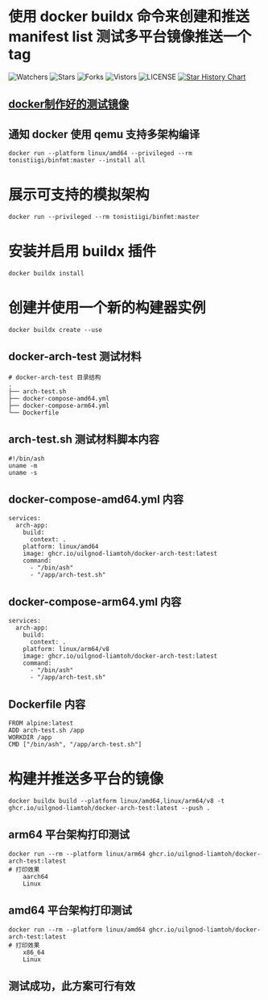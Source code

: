 # 使用 docker buildx 命令来创建和推送 manifest list 测试多平台镜像推送一个tag  
![Watchers](https://img.shields.io/github/watchers/UiLgNoD-lIaMtOh/docker-arch-test) ![Stars](https://img.shields.io/github/stars/UiLgNoD-lIaMtOh/docker-arch-test) ![Forks](https://img.shields.io/github/forks/UiLgNoD-lIaMtOh/docker-arch-test) ![Vistors](https://visitor-badge.laobi.icu/badge?page_id=UiLgNoD-lIaMtOh.docker-arch-test) ![LICENSE](https://img.shields.io/badge/license-CC%20BY--SA%204.0-green.svg)
<a href="https://star-history.com/#UiLgNoD-lIaMtOh/docker-arch-test&Date">
  <picture>
    <source media="(prefers-color-scheme: dark)" srcset="https://api.star-history.com/svg?repos=UiLgNoD-lIaMtOh/docker-arch-test&type=Date&theme=dark" />
    <source media="(prefers-color-scheme: light)" srcset="https://api.star-history.com/svg?repos=UiLgNoD-lIaMtOh/docker-arch-test&type=Date" />
    <img alt="Star History Chart" src="https://api.star-history.com/svg?repos=UiLgNoD-lIaMtOh/docker-arch-test&type=Date" />
  </picture>
</a>

## <a href="https://hub.docker.com/r/UiLgNoD-lIaMtOh/docker-arch-test" title="docker制作好的测试镜像">docker制作好的测试镜像</a>

## 通知 docker 使用 qemu 支持多架构编译
    docker run --platform linux/amd64 --privileged --rm tonistiigi/binfmt:master --install all

# 展示可支持的模拟架构
    docker run --privileged --rm tonistiigi/binfmt:master

# 安装并启用 buildx 插件
    docker buildx install

# 创建并使用一个新的构建器实例
    docker buildx create --use

## docker-arch-test 测试材料
    # docker-arch-test 目录结构
    .
    ├── arch-test.sh
    ├── docker-compose-amd64.yml
    ├── docker-compose-arm64.yml
    └── Dockerfile

## arch-test.sh 测试材料脚本内容
    #!/bin/ash
    uname -m
    uname -s

## docker-compose-amd64.yml 内容
    services:
      arch-app:
        build:
          context: .
        platform: linux/amd64
        image: ghcr.io/uilgnod-liamtoh/docker-arch-test:latest
        command:
          - "/bin/ash"
          - "/app/arch-test.sh"

## docker-compose-arm64.yml 内容
    services:
      arch-app:
        build:
          context: .
        platform: linux/arm64/v8
        image: ghcr.io/uilgnod-liamtoh/docker-arch-test:latest
        command:
          - "/bin/ash"
          - "/app/arch-test.sh"
          
## Dockerfile 内容
    FROM alpine:latest
    ADD arch-test.sh /app
    WORKDIR /app
    CMD ["/bin/ash", "/app/arch-test.sh"]
    
# 构建并推送多平台的镜像
    docker buildx build --platform linux/amd64,linux/arm64/v8 -t ghcr.io/uilgnod-liamtoh/docker-arch-test:latest --push .

## arm64 平台架构打印测试
    docker run --rm --platform linux/arm64 ghcr.io/uilgnod-liamtoh/docker-arch-test:latest
    # 打印效果
        aarch64
        Linux

## amd64 平台架构打印测试
    docker run --rm --platform linux/amd64 ghcr.io/uilgnod-liamtoh/docker-arch-test:latest
    # 打印效果
        x86_64
        Linux

## 测试成功，此方案可行有效

